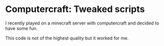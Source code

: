 # Computercraft: Tweaked scripts  

I recently played on a minecraft server with computercraft and decided to have some fun.  
  
This code is not of the highest quality but it worked for me.  
  